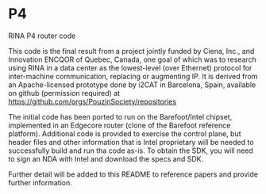 # P4
RINA P4 router code

This code is the final result from a project jointly funded by Ciena, Inc., and Innovation ENCQOR of Quebec, Canada, one goal of which was to research using RINA in a data center as the
lowest-level (over Ethernet) protocol for inter-machine communication, replacing or augmenting IP.  It is derived from an Apache-licensed prototype done
by i2CAT in Barcelona, Spain, available on github (permission required) at https://github.com/orgs/PouzinSociety/repositories

The initial code has been ported to run on the Barefoot/Intel chipset, implemented in an Edgecore router (clone of the Barefoot reference platform).
Additional code is provided to exercise the control plane, but header files and other information that is Intel proprietary will be needed
to successfully build and run tha code as-is.  To obtain the SDK, you will need to sign an NDA with Intel and download the specs and SDK.

Further detail will be added to this README to reference papers and provide further information.
